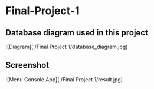 # Final-Project-1

## Database diagram used in this project
![Diagram](./Final Project 1/database_diagram.jpg)

## Screenshot 

![Menu Console App](./Final Project 1/result.jpg)
